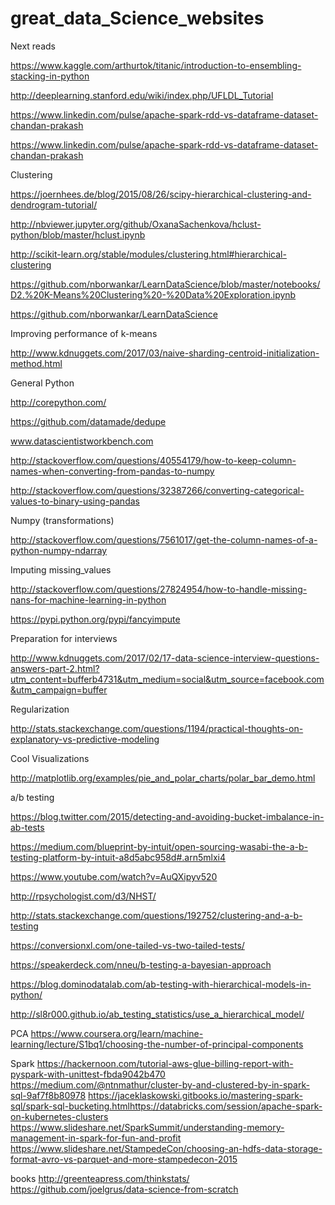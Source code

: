 # great_data_Science_websites

Next reads

https://www.kaggle.com/arthurtok/titanic/introduction-to-ensembling-stacking-in-python

http://deeplearning.stanford.edu/wiki/index.php/UFLDL_Tutorial

https://www.linkedin.com/pulse/apache-spark-rdd-vs-dataframe-dataset-chandan-prakash

https://www.linkedin.com/pulse/apache-spark-rdd-vs-dataframe-dataset-chandan-prakash

Clustering

https://joernhees.de/blog/2015/08/26/scipy-hierarchical-clustering-and-dendrogram-tutorial/

http://nbviewer.jupyter.org/github/OxanaSachenkova/hclust-python/blob/master/hclust.ipynb

http://scikit-learn.org/stable/modules/clustering.html#hierarchical-clustering

https://github.com/nborwankar/LearnDataScience/blob/master/notebooks/D2.%20K-Means%20Clustering%20-%20Data%20Exploration.ipynb

https://github.com/nborwankar/LearnDataScience

Improving performance of k-means

http://www.kdnuggets.com/2017/03/naive-sharding-centroid-initialization-method.html

General Python

http://corepython.com/

https://github.com/datamade/dedupe

www.datascientistworkbench.com

http://stackoverflow.com/questions/40554179/how-to-keep-column-names-when-converting-from-pandas-to-numpy

http://stackoverflow.com/questions/32387266/converting-categorical-values-to-binary-using-pandas

Numpy (transformations)

http://stackoverflow.com/questions/7561017/get-the-column-names-of-a-python-numpy-ndarray

Imputing missing_values

http://stackoverflow.com/questions/27824954/how-to-handle-missing-nans-for-machine-learning-in-python

https://pypi.python.org/pypi/fancyimpute

Preparation for interviews

http://www.kdnuggets.com/2017/02/17-data-science-interview-questions-answers-part-2.html?utm_content=bufferb4731&utm_medium=social&utm_source=facebook.com&utm_campaign=buffer

Regularization

http://stats.stackexchange.com/questions/1194/practical-thoughts-on-explanatory-vs-predictive-modeling

Cool Visualizations

http://matplotlib.org/examples/pie_and_polar_charts/polar_bar_demo.html

a/b testing

https://blog.twitter.com/2015/detecting-and-avoiding-bucket-imbalance-in-ab-tests

https://medium.com/blueprint-by-intuit/open-sourcing-wasabi-the-a-b-testing-platform-by-intuit-a8d5abc958d#.arn5mlxi4

https://www.youtube.com/watch?v=AuQXipyv520

http://rpsychologist.com/d3/NHST/

http://stats.stackexchange.com/questions/192752/clustering-and-a-b-testing

https://conversionxl.com/one-tailed-vs-two-tailed-tests/

https://speakerdeck.com/nneu/b-testing-a-bayesian-approach

https://blog.dominodatalab.com/ab-testing-with-hierarchical-models-in-python/

http://sl8r000.github.io/ab_testing_statistics/use_a_hierarchical_model/

PCA
https://www.coursera.org/learn/machine-learning/lecture/S1bq1/choosing-the-number-of-principal-components

Spark
https://hackernoon.com/tutorial-aws-glue-billing-report-with-pyspark-with-unittest-fbda9042b470
https://medium.com/@ntnmathur/cluster-by-and-clustered-by-in-spark-sql-9af7f8b80978
https://jaceklaskowski.gitbooks.io/mastering-spark-sql/spark-sql-bucketing.htmlhttps://databricks.com/session/apache-spark-on-kubernetes-clusters
https://www.slideshare.net/SparkSummit/understanding-memory-management-in-spark-for-fun-and-profit
https://www.slideshare.net/StampedeCon/choosing-an-hdfs-data-storage-format-avro-vs-parquet-and-more-stampedecon-2015

books
http://greenteapress.com/thinkstats/
https://github.com/joelgrus/data-science-from-scratch


